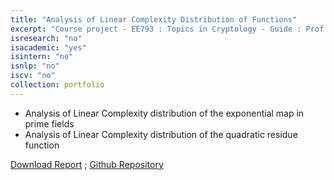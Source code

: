 ```yaml
---
title: "Analysis of Linear Complexity Distribution of Functions"
excerpt: "Course project - EE793 : Topics in Cryptology - Guide : Prof. Virendra Sule"
isresearch: "no"
isacademic: "yes"
isintern: "no"
isnlp: "no"
iscv: "no"
collection: portfolio
---
```


* Analysis of Linear Complexity distribution of the exponential map in prime fields
* Analysis of Linear Complexity distribution of the quadratic residue function


[Download Report](http://amparulekar.github.io/files/crypto.pdf) ; [Github Repository](https://github.com/Amparulekar/Cryptology-Analysis-of-Linear-Complexity-Distribution-of-Functions)
